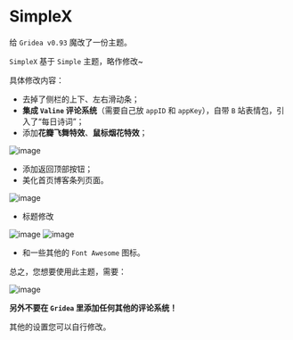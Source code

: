 # SimpleX
给 `Gridea v0.93` 魔改了一份主题。

`SimpleX` 基于 `Simple` 主题，略作修改~

具体修改内容：

- 去掉了侧栏的上下、左右滑动条；
- **集成 `Valine` 评论系统**（需要自己放 `appID` 和 `appKey`），自带 `B` 站表情包，引入了“每日诗词”；
- 添加**花瓣飞舞特效**、**鼠标烟花特效**；

![image](https://user-images.githubusercontent.com/63720932/216826442-93f47d97-a948-4998-b987-d64d0adf5c86.png)
- 添加返回顶部按钮；
- 美化首页博客条列页面。

![image](https://user-images.githubusercontent.com/63720932/216826379-e382a762-84cd-4fe5-bcf4-f54ff35f4f56.png)
- 标题修改

![image](https://user-images.githubusercontent.com/63720932/216826527-c7d5b8b1-7c9b-4adf-be64-d2a427fa8810.png)
![image](https://user-images.githubusercontent.com/63720932/216826542-beb94812-4540-4a65-8eaa-b429f2fb8de1.png)

- 和一些其他的 `Font Awesome` 图标。

总之，您想要使用此主题，需要：

![image](https://user-images.githubusercontent.com/63720932/216826761-567356a0-b06d-4c66-86e7-6d3739a364d2.png)

**另外不要在 `Gridea` 里添加任何其他的评论系统！**

其他的设置您可以自行修改。
